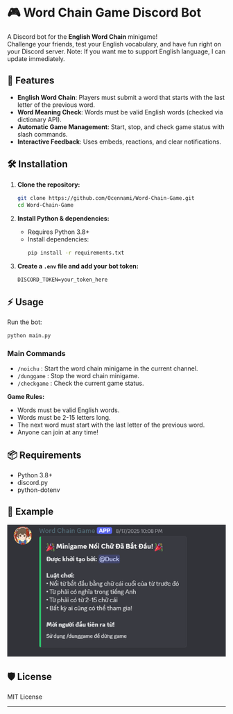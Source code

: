 # 🎮 Word Chain Game Discord Bot

A Discord bot for the **English Word Chain** minigame!  
Challenge your friends, test your English vocabulary, and have fun right on your Discord server.
Note: If you want me to support English language, I can update immediately.

## 🚀 Features

- **English Word Chain**: Players must submit a word that starts with the last letter of the previous word.
- **Word Meaning Check**: Words must be valid English words (checked via dictionary API).
- **Automatic Game Management**: Start, stop, and check game status with slash commands.
- **Interactive Feedback**: Uses embeds, reactions, and clear notifications.

## 🛠️ Installation

1. **Clone the repository:**

   ```bash
   git clone https://github.com/Ocennami/Word-Chain-Game.git
   cd Word-Chain-Game
   ```

2. **Install Python & dependencies:**

   - Requires Python 3.8+
   - Install dependencies:
     ```bash
     pip install -r requirements.txt
     ```

3. **Create a `.env` file and add your bot token:**
   ```
   DISCORD_TOKEN=your_token_here
   ```

## ⚡ Usage

Run the bot:

```bash
python main.py
```

### Main Commands

- `/noichu` : Start the word chain minigame in the current channel.
- `/dunggame` : Stop the word chain minigame.
- `/checkgame` : Check the current game status.

**Game Rules:**

- Words must be valid English words.
- Words must be 2-15 letters long.
- The next word must start with the last letter of the previous word.
- Anyone can join at any time!

## 📦 Requirements

- Python 3.8+
- discord.py
- python-dotenv

## 📝 Example

![](images/demo.png)

## 🛡️ License

MIT License

---

